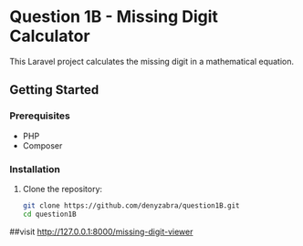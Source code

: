 # Question 1B - Missing Digit Calculator

This Laravel project calculates the missing digit in a mathematical equation.

## Getting Started

### Prerequisites

- PHP 
- Composer

### Installation

1. Clone the repository:

   ```bash
   git clone https://github.com/denyzabra/question1B.git
   cd question1B
##visit 
http://127.0.0.1:8000/missing-digit-viewer
